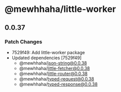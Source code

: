 # @mewhhaha/little-worker

## 0.0.37

### Patch Changes

- 7529f49: Add little-worker package
- Updated dependencies [7529f49]
  - @mewhhaha/json-string@0.0.38
  - @mewhhaha/little-fetcher@0.0.38
  - @mewhhaha/little-router@0.0.38
  - @mewhhaha/typed-request@0.0.38
  - @mewhhaha/typed-response@0.0.38

